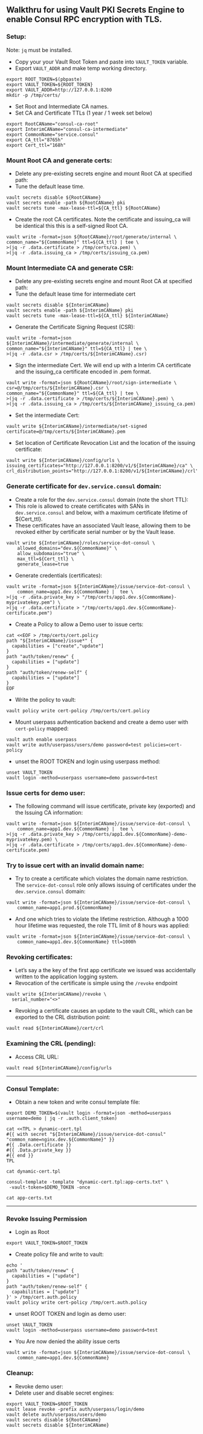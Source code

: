 ## Walkthru for using Vault PKI Secrets Engine to enable Consul RPC encryption with TLS.

### Setup:
Note: `jq` must be installed.

- Copy your your Vault Root Token and paste into `VAULT_TOKEN` variable.
- Export `VAULT_ADDR` and make temp working directory.
```
export ROOT_TOKEN=$(pbpaste)
export VAULT_TOKEN=${ROOT_TOKEN}
export VAULT_ADDR=http://127.0.0.1:8200
mkdir -p /tmp/certs/
```
- Set Root and Intermediate CA names.
- Set CA and Certificate TTLs (1 year / 1 week set below)
```
export RootCAName="consul-ca-root"
export InterimCAName="consul-ca-intermediate"
export CommonName="service.consul"
export CA_ttl="8765h"
export Cert_ttl="168h"
```

### Mount Root CA and generate certs:
- Delete any pre-existing secrets engine and mount Root CA at specified path:
- Tune the default lease time.
```
vault secrets disable ${RootCAName}
vault secrets enable -path ${RootCAName} pki
vault secrets tune -max-lease-ttl=${CA_ttl} ${RootCAName}
```
- Create the root CA certificates. Note the certificate and issuing_ca will be identical this this is a self-signed Root CA.
```
vault write -format=json ${RootCAName}/root/generate/internal \
common_name="${CommonName}" ttl=${CA_ttl} | tee \
>(jq -r .data.certificate > /tmp/certs/ca.pem) \
>(jq -r .data.issuing_ca > /tmp/certs/issuing_ca.pem)
```

### Mount Intermediate CA and generate CSR:
- Delete any pre-existing secrets engine and mount Root CA at specified path:
- Tune the default lease time for intermediate cert
```
vault secrets disable ${InterimCAName}
vault secrets enable -path ${InterimCAName} pki
vault secrets tune -max-lease-ttl=${CA_ttl} ${InterimCAName}
```
- Generate the Certificate Signing Request (CSR):
```
vault write -format=json ${InterimCAName}/intermediate/generate/internal \
common_name="${InterimCAName}" ttl=${CA_ttl} | tee \
>(jq -r .data.csr > /tmp/certs/${InterimCAName}.csr)
```
- Sign the intermediate Cert. We will end up with a Interim CA certificate and the issuing_ca certificate encoded in .pem format.
```
vault write -format=json ${RootCAName}/root/sign-intermediate \
csr=@/tmp/certs/${InterimCAName}.csr \
common_name="${CommonName}" ttl=${CA_ttl} | tee \
>(jq -r .data.certificate > /tmp/certs/${InterimCAName}.pem) \
>(jq -r .data.issuing_ca > /tmp/certs/${InterimCAName}_issuing_ca.pem)
```

- Set the intermediate Cert:
```
vault write ${InterimCAName}/intermediate/set-signed certificate=@/tmp/certs/${InterimCAName}.pem
```

- Set location of Certificate Revocation List and the location of the issuing certificate:
```
vault write ${InterimCAName}/config/urls \
issuing_certificates="http://127.0.0.1:8200/v1/${InterimCAName}/ca" \
crl_distribution_points="http://127.0.0.1:8200/v1/${InterimCAName}/crl"
```

### Generate certificate for `dev.service.consul` domain:
- Create a role for the `dev.service.consul` domain (note the short TTL):
- This role is allowed to create certificates with SANs in `dev.service.consul` and below, with a maximum certificate lifetime of ${Cert_ttl}.
- These certificates have an associated Vault lease, allowing them to be revoked either by certificate serial number or by the Vault lease.
```
vault write ${InterimCAName}/roles/service-dot-consul \
    allowed_domains="dev.${CommonName}" \
    allow_subdomains="true" \
    max_ttl=${Cert_ttl} \
    generate_lease=true
```

- Generate credentials (certificates):
```
vault write -format=json ${InterimCAName}/issue/service-dot-consul \
    common_name=app1.dev.${CommonName} |  tee \
>(jq -r .data.private_key > "/tmp/certs/app1.dev.${CommonName}-myprivatekey.pem") \
>(jq -r .data.certificate > "/tmp/certs/app1.dev.${CommonName}-certificate.pem")
```
- Create a Policy to allow a Demo user to issue certs:
```
cat <<EOF > /tmp/certs/cert.policy
path "${InterimCAName}/issue*" {
  capabilities = ["create","update"]
}
path "auth/token/renew" {
  capabilities = ["update"]
}
path "auth/token/renew-self" {
  capabilities = ["update"]
}
EOF
```
- Write the policy to vault:
```
vault policy write cert-policy /tmp/certs/cert.policy
```

- Mount userpass authentication backend and create a demo user with `cert-policy` mapped:
```
vault auth enable userpass
vault write auth/userpass/users/demo password=test policies=cert-policy
```

- unset the ROOT TOKEN and login using userpass method:
```
unset VAULT_TOKEN
vault login -method=userpass username=demo password=test
```

### Issue certs for demo user:
- The following command will issue certificate, private key (exported) and the Issuing CA information:
```
vault write -format=json ${InterimCAName}/issue/service-dot-consul \
    common_name=app1.dev.${CommonName} |  tee \
>(jq -r .data.private_key > /tmp/certs/app1.dev.${CommonName}-demo-myprivatekey.pem) \
>(jq -r .data.certificate > /tmp/certs/app1.dev.${CommonName}-demo-certificate.pem)
```

### Try to issue cert with an invalid domain name:
- Try to create a certificate which violates the domain name restriction. The `service-dot-consul` role only allows issuing of certificates under the `dev.service.consul` domain:
```
vault write -format=json ${InterimCAName}/issue/service-dot-consul \
    common_name=app1.prod.${CommonName}
```

- And one which tries to violate the lifetime restriction. Although a 1000 hour lifetime was requested, the role TTL limit of 8 hours was applied:
```
vault write -format=json ${InterimCAName}/issue/service-dot-consul \
    common_name=app1.dev.${CommonName} ttl=1000h
```

### Revoking certificates:
- Let’s say a the key of the first app certificate we issued was accidentally written to the application logging system.
- Revocation of the certificate is simple using the `/revoke` endpoint
```
vault write ${InterimCAName}/revoke \
  serial_number="<>"
```
- Revoking a certificate causes an update to the vault CRL, which can be exported to the CRL distribution point:
```
vault read ${InterimCAName}/cert/crl
```

### Examining the CRL (pending):
- Access CRL URL:
```
vault read ${InterimCAName}/config/urls
```

---------------------
### Consul Template:
- Obtain a new token and write consul template file:
```
export DEMO_TOKEN=$(vault login -format=json -method=userpass username=demo | jq -r .auth.client_token)

cat <<TPL > dynamic-cert.tpl
#{{ with secret "${InterimCAName}/issue/service-dot-consul" "common_name=nginx.dev.${CommonName}" }}
#{{ .Data.certificate }}
#{{ .Data.private_key }}
#{{ end }}
TPL

cat dynamic-cert.tpl

consul-template -template "dynamic-cert.tpl:app-certs.txt" \
 -vault-token=$DEMO_TOKEN -once

cat app-certs.txt
```

---------------------

### Revoke Issuing Permission
- Login as Root
```
export VAULT_TOKEN=$ROOT_TOKEN
```
- Create policy file and write to vault:
```
echo '
path "auth/token/renew" {
  capabilities = ["update"]
}
path "auth/token/renew-self" {
  capabilities = ["update"]
}' > /tmp/cert.auth.policy  
vault policy write cert-policy /tmp/cert.auth.policy
```

- unset ROOT TOKEN and login as demo user:
```
unset VAULT_TOKEN
vault login -method=userpass username=demo password=test
```
- You Are now denied the ability issue certs
```
vault write -format=json ${InterimCAName}/issue/service-dot-consul \
    common_name=app1.dev.${CommonName}
```

### Cleanup:
- Revoke demo user:
- Delete user and disable secret engines:
```
export VAULT_TOKEN=$ROOT_TOKEN
vault lease revoke -prefix auth/userpass/login/demo
vault delete auth/userpass/users/demo
vault secrets disable ${RootCAName}  
vault secrets disable ${InterimCAName}  
```
